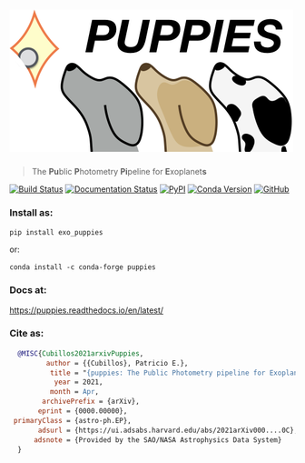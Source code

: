 # <img alt="puppies" src="https://raw.githubusercontent.com/pcubillos/puppies/aprilis/docs/logo_puppies_texted.png" height="250">
> The **Pu**blic **P**hotometry **Pi**peline for **E**xoplanet**s**

[![Build Status](https://travis-ci.com/pcubillos/puppies.svg?branch=aprilis)](https://travis-ci.com/pcubillos/puppies)
[![Documentation Status](https://readthedocs.org/projects/puppies/badge/?version=latest)](https://puppies.readthedocs.io/en/latest/?badge=latest)
[![PyPI](https://img.shields.io/pypi/v/exo_puppies.svg)](https://pypi.org/project/exo_puppies)
[![Conda Version](https://img.shields.io/conda/vn/conda-forge/puppies.svg)](https://anaconda.org/conda-forge/puppies)
[![GitHub](https://img.shields.io/github/license/pcubillos/puppies.svg?color=blue)](https://puppies.readthedocs.io/en/latest/license.html)

### Install as:
```
pip install exo_puppies
```
or:
```
conda install -c conda-forge puppies
```

### Docs at:
<https://puppies.readthedocs.io/en/latest/>

### Cite as:
```bibtex
  @MISC{Cubillos2021arxivPuppies,
         author = {{Cubillos}, Patricio E.},
          title = "{puppies: The Public Photometry pipeline for Exoplanets}",
           year = 2021,
          month = Apr,
        archivePrefix = {arXiv},
       eprint = {0000.00000},
 primaryClass = {astro-ph.EP},
       adsurl = {https://ui.adsabs.harvard.edu/abs/2021arXiv000....0C},
      adsnote = {Provided by the SAO/NASA Astrophysics Data System}
  }
```
